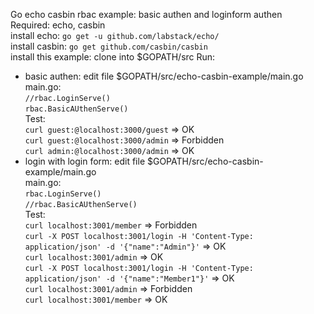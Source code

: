 Go echo casbin rbac example: basic authen and loginform authen  
Required: echo, casbin  
install echo: `go get -u github.com/labstack/echo/`  
install casbin: `go get github.com/casbin/casbin`  
install this example: clone into $GOPATH/src
Run:
- basic authen: edit file $GOPATH/src/echo-casbin-example/main.go  
main.go:  
`//rbac.LoginServe()`  
`rbac.BasicAUthenServe()`  
 Test:  
 `curl guest:@localhost:3000/guest` => OK  
 `curl guest:@localhost:3000/admin` => Forbidden  
 `curl admin:@localhost:3000/admin` => OK
 - login with login form: edit file $GOPATH/src/echo-casbin-example/main.go  
 main.go:  
 `rbac.LoginServe()`  
 `//rbac.BasicAUthenServe()`  
 Test:  
 `curl localhost:3001/member` => Forbidden  
 `curl -X POST localhost:3001/login -H 'Content-Type: application/json' -d '{"name":"Admin"}'` => OK  
 `curl localhost:3001/admin` => OK  
 `curl -X POST localhost:3001/login -H 'Content-Type: application/json' -d '{"name":"Member1"}'` => OK  
 `curl localhost:3001/admin` => Forbidden  
 `curl localhost:3001/member` => OK